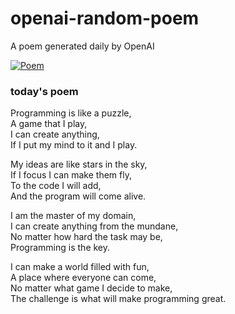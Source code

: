 
# openai-random-poem
 A poem generated daily by OpenAI

[![Poem](https://github.com/fbiego/openai-random-poem/actions/workflows/main.yml/badge.svg)](https://github.com/fbiego/openai-random-poem/actions/workflows/main.yml)

### today's poem  
  
Programming is like a puzzle,  
A game that I play,  
I can create anything,  
If I put my mind to it and I play.  
  
My ideas are like stars in the sky,  
If I focus I can make them fly,  
To the code I will add,   
And the program will come alive.  
  
I am the master of my domain,  
I can create anything from the mundane,  
No matter how hard the task may be,  
Programming is the key.  
  
I can make a world filled with fun,  
A place where everyone can come,  
No matter what game I decide to make,  
The challenge is what will make programming great.